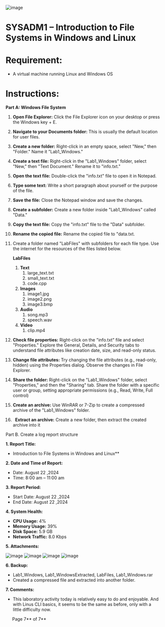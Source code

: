 ﻿
![image](https://github.com/user-attachments/assets/5cce3beb-0acc-4ad6-a36d-a29d3037d004)


# SYSADM1 – Introduction to File Systems in Windows and Linux
# Requirement: 
- A virtual machine running Linux and Windows OS
# Instructions: 
**Part A: Windows File System**

1. **Open File Explorer:** Click the File Explorer icon on your desktop or press the Windows key + E.
1. **Navigate to your Documents folder:** This is usually the default location for user files.
1. **Create a new folder:** Right-click in an empty space, select "New," then "Folder." Name it "Lab1\_Windows."
1. **Create a text file:** Right-click in the "Lab1\_Windows" folder, select "New," then "Text Document." Rename it to "info.txt."
1. **Open the text file:** Double-click the "info.txt" file to open it in Notepad.
1. **Type some text:** Write a short paragraph about yourself or the purpose of the file.
1. **Save the file:** Close the Notepad window and save the changes.
1. **Create a subfolder:** Create a new folder inside "Lab1\_Windows" called "Data."
1. **Copy the text file:** Copy the "info.txt" file to the "Data" subfolder.
1. **Rename the copied file:** Rename the copied file to "data.txt.
1. Create a folder named "LabFiles" with subfolders for each file type. Use the internet for the resources of the files listed below. 

   **LabFiles** 

   1. **Text** 
      1. large\_text.txt
      1. small\_text.txt
      1. code.cpp
   1. **Images** 
      1. image1.jpg
      1. image2.png
      1. image3.bmp
   1. **Audio** 
      1. song.mp3
      1. speech.wav
   1. **Video** 
      1. clip.mp4
1. **Check file properties:** Right-click on the "info.txt" file and select "Properties." Explore the General, Details, and Security tabs to understand file attributes like creation date, size, and read-only status.
1. **Change file attributes:** Try changing the file attributes (e.g., read-only, hidden) using the Properties dialog. Observe the changes in File Explorer.
1. **Share the folder:** Right-click on the "Lab1\_Windows" folder, select "Properties," and then the "Sharing" tab. Share the folder with a specific user or group, setting appropriate permissions (e.g., Read, Write, Full control)
1. **Create an archive:** Use WinRAR or 7-Zip to create a compressed archive of the "Lab1\_Windows" folder.
1. ` `**Extract an archive:** Create a new folder, then extract the created archive into it

Part B. Create a log report structure



















**1. Report Title:**

- Introduction to File Systems in Windows and Linux** 

**2. Date and Time of Report:**

- Date: August 22 ,2024
- Time: 8:00 am – 11:00 am

**3. Report Period:**

- Start Date: August 22 ,2024
- End Date: August 22 ,2024

**4. System Health:**

- **CPU Usage:** 4%
- **Memory Usage:** 39%
- **Disk Space:** 5.9 GB
- **Network Traffic:** 8.0 Kbps

**5. Attachments:**

![image](https://github.com/user-attachments/assets/dc9db413-5e13-4d85-b21f-d0ca7497becd)
![image](https://github.com/user-attachments/assets/c7b140fb-4623-4c91-a2f0-44528111d4cb)
![image](https://github.com/user-attachments/assets/97fad443-405b-47d1-b612-eb3beec2a2d4)
![image](https://github.com/user-attachments/assets/539850ec-13ea-41d2-81a7-95ed427e5340)




**6. Backup:**

- Lab1\_Windows, Lab1\_WindowsExtracted, LabFiles, Lab1\_Windows.rar
- Created a compressed file and extracted into another folder.

**7. Comments:**

- This laboratory activity today is relatively easy to do and enjoyable. And with Linus CLI basics, it seems to be the same as before, only with a little difficulty now.




`	`Page 7** of 7**	
